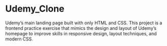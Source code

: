 # Udemy_Clone
Udemy’s main landing page built with only HTML and CSS. This project is a frontend practice exercise that mimics the design and layout of Udemy’s homepage to improve skills in responsive design, layout techniques, and modern CSS.
